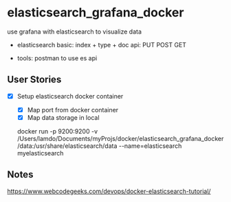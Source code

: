# elasticsearch_grafana_docker
use grafana with elasticsearch to visualize data

* elasticsearch basic: 	index + type + doc
			api: PUT POST GET
			
* tools: postman to use es api

## User Stories

* [x] Setup elasticsearch docker container
	* [x] Map port from docker container
	* [x] Map data storage in local
	
	docker run -p 9200:9200 -v /Users/lamdo/Documents/myProjs/docker/elasticsearch_grafana_docker/data:/usr/share/elasticsearch/data --name=elasticsearch myelasticsearch



## Notes
https://www.webcodegeeks.com/devops/docker-elasticsearch-tutorial/
